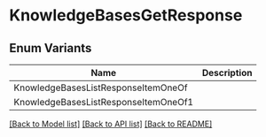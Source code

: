 # KnowledgeBasesGetResponse

## Enum Variants

| Name | Description |
|---- | -----|
| KnowledgeBasesListResponseItemOneOf |  |
| KnowledgeBasesListResponseItemOneOf1 |  |

[[Back to Model list]](../README.md#documentation-for-models) [[Back to API list]](../README.md#documentation-for-api-endpoints) [[Back to README]](../README.md)



